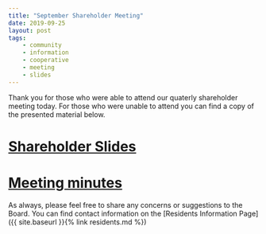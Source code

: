 ```yaml
---
title: "September Shareholder Meeting"
date: 2019-09-25
layout: post
tags:
    - community
    - information
    - cooperative
    - meeting
    - slides
---
```


Thank you for those who were able to attend our quaterly shareholder meeting today. 
For those who were unable to attend you can find a copy of the presented material below.

# [Shareholder Slides](https://drive.google.com/open?id=1mv7-jykuekSjHbPw3_TpD_HmeMDi_kEl0exIugf6IBc)

# [Meeting minutes](https://drive.google.com/open?id=152Ck6NdhKsG3oBYtA04B8FVkW9NORO_Q)

As always, please feel free to share any concerns or suggestions to the Board.
You can find contact information on the [Residents Information Page]({{ site.baseurl }}{% link residents.md %})


